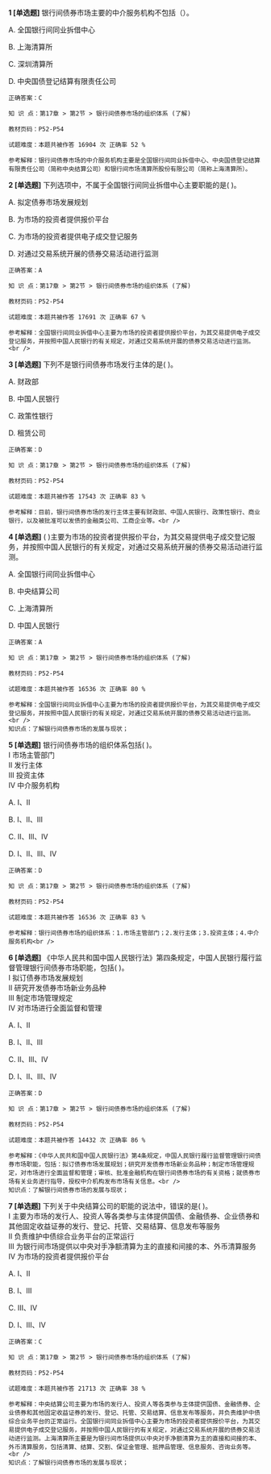 **1 [单选题]** 银行间债券市场主要的中介服务机构不包括（）。

A. 全国银行间同业拆借中心

B. 上海清算所

C. 深圳清算所

D. 中央国债登记结算有限责任公司

```
正确答案：C

知 识 点：第17章 > 第2节 > 银行间债券市场的组织体系 (了解)

教材页码：P52-P54

试题难度：本题共被作答 16904 次 正确率 52 %

参考解释：银行间债券市场的中介服务机构主要是全国银行间同业拆借中心、中央国债登记结算有限责任公司（简称中央结算公司）和银行间市场清算所股份有限公司（简称上海清算所）。
```


**2 [单选题]** 下列选项中，不属于全国银行间同业拆借中心主要职能的是( )。

A. 拟定债券市场发展规划

B. 为市场的投资者提供报价平台

C. 为市场的投资者提供电子成交登记服务

D. 对通过交易系统开展的债券交易活动进行监测 

```
正确答案：A

知 识 点：第17章 > 第2节 > 银行间债券市场的组织体系 (了解)

教材页码：P52-P54

试题难度：本题共被作答 17691 次 正确率 67 %

参考解释：全国银行间同业拆借中心主要为市场的投资者提供报价平台，为其交易提供电子成交登记服务，并按照中国人民银行的有关规定，对通过交易系统开展的债券交易活动进行监测。<br />

```


**3 [单选题]** 下列不是银行间债券市场发行主体的是( )。

A. 财政部

B. 中国人民银行

C. 政策性银行

D. 租赁公司 

```
正确答案：D

知 识 点：第17章 > 第2节 > 银行间债券市场的组织体系 (了解)

教材页码：P52-P54

试题难度：本题共被作答 17543 次 正确率 83 %

参考解释：目前，银行间债券市场的发行主体主要有财政部、中国人民银行、政策性银行、商业银行，以及被批准可以发债的金融类公司、工商企业等。<br />

```


**4 [单选题]** ( )主要为市场的投资者提供报价平台，为其交易提供电子成交登记服务，并按照中国人民银行的有关规定，对通过交易系统开展的债券交易活动进行监测。

A. 全国银行间同业拆借中心

B. 中央结算公司

C. 上海清算所

D. 中国人民银行 

```
正确答案：A

知 识 点：第17章 > 第2节 > 银行间债券市场的组织体系 (了解)

教材页码：P52-P54

试题难度：本题共被作答 16536 次 正确率 80 %

参考解释：全国银行间同业拆借中心主要为市场的投资者提供报价平台，为其交易提供电子成交登记服务，并按照中国人民银行的有关规定，对通过交易系统开展的债券交易活动进行监测。<br />
知识点：了解银行间债券市场的发展与现状；
```


**5 [单选题]** 银行间债券市场的组织体系包括( )。 <br />
Ⅰ 市场主管部门 <br />
Ⅱ 发行主体 <br />
Ⅲ 投资主体 <br />
Ⅳ 中介服务机构

A. Ⅰ、Ⅱ

B. Ⅰ、Ⅱ、Ⅲ

C. Ⅱ、Ⅲ、Ⅳ

D. Ⅰ、Ⅱ、Ⅲ、Ⅳ 

```
正确答案：D

知 识 点：第17章 > 第2节 > 银行间债券市场的组织体系 (了解)

教材页码：P52-P54

试题难度：本题共被作答 16536 次 正确率 83 %

参考解释：银行间债券市场的组织体系：1.市场主管部门；2.发行主体；3.投资主体；4.中介服务机构<br />

```


**6 [单选题]** 《中华人民共和国中国人民银行法》第四条规定，中国人民银行履行监督管理银行间债券市场职能，包括( )。 <br />
Ⅰ 拟订债券市场发展规划 <br />
Ⅱ 研究开发债券市场新业务品种 <br />
Ⅲ 制定市场管理规定 <br />
Ⅳ 对市场进行全面监督和管理

A. Ⅰ、Ⅱ

B. Ⅰ、Ⅱ、Ⅲ

C. Ⅱ、Ⅲ、Ⅳ

D. Ⅰ、Ⅱ、Ⅲ、Ⅳ 

```
正确答案：D

知 识 点：第17章 > 第2节 > 银行间债券市场的组织体系 (了解)

教材页码：P52-P54

试题难度：本题共被作答 14432 次 正确率 86 %

参考解释：《中华人民共和国中国人民银行法》第4条规定，中国人民银行履行监督管理银行间债券市场职能，包括：拟订债券市场发展规划；研究开发债券市场新业务品种；制定市场管理规定，对市场进行全面监督和管理；审核、批准金融机构在银行间债券市场的有关资格；就债券市场有关业务进行指导，授权中介机构发布市场有关信息。<br />
知识点：了解银行间债券市场的发展与现状；
```


**7 [单选题]** 下列关于中央结算公司的职能的说法中，错误的是( )。 <br />
Ⅰ 主要为市场的发行人、投资人等各类参与主体提供国债、金融债券、企业债券和其他固定收益证券的发行、登记、托管、交易结算、信息发布等服务 <br />
Ⅱ 负责维护中债综合业务平台的正常运行 <br />
Ⅲ 为银行间市场提供以中央对手净额清算为主的直接和间接的本、外币清算服务 <br />
Ⅳ 为市场的投资者提供报价平台

A. Ⅰ、Ⅱ

B. Ⅰ、Ⅲ

C. Ⅲ、Ⅳ

D. Ⅰ、Ⅲ、Ⅳ 

```
正确答案：C

知 识 点：第17章 > 第2节 > 银行间债券市场的组织体系 (了解)

教材页码：P52-P54

试题难度：本题共被作答 21713 次 正确率 38 %

参考解释：中央结算公司主要为市场的发行人、投资人等各类参与主体提供国债、金融债券、企业债券和其他固定收益证券的发行、登记、托管、交易结算、信息发布等服务，并负责维护中债综合业务平台的正常运行。全国银行间同业拆借中心主要为市场的投资者提供报价平台，为其交易提供电子成交登记服务，并按照中国人民银行的有关规定，对通过交易系统开展的债券交易活动进行监测。上海清算所主要是为银行间市场提供以中央对手净额清算为主的直接和间接的本、外币清算服务，包括清算、结算、交割、保证金管理、抵押品管理、信息服务、咨询业务等。<br />
知识点：了解银行间债券市场的发展与现状；
```

